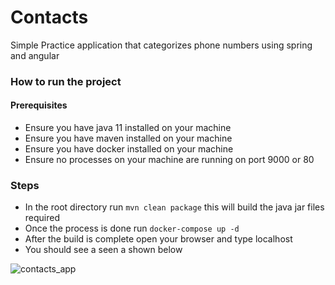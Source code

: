 # Contacts
Simple Practice application that categorizes phone numbers using spring and angular

### How to run the project

#### Prerequisites
* Ensure you have java 11 installed on your machine
* Ensure you have maven installed on your machine
* Ensure you have docker installed on your machine
* Ensure no processes on your machine are running on port 9000 or 80

### Steps
* In the root directory run `mvn clean package` this will build the java jar files required
* Once the process is done run `docker-compose up -d`
* After the build is complete open your browser and type localhost
* You should see a seen a shown below


![contacts_app](https://user-images.githubusercontent.com/31437805/163085909-a94b5d5a-78c4-4ba8-883d-c816146579ef.png)
